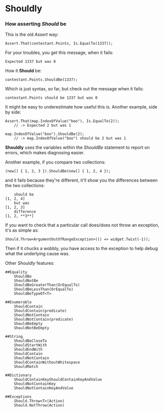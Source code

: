 Shouldly
========

### How asserting *Should* be

This is the old *Assert* way: 

    Assert.That(contestant.Points, Is.EqualTo(1337));
    
For your troubles, you get this message, when it fails:

    Expected 1337 but was 0

How it **Should** be:

    contestant.Points.ShouldBe(1337);
    
Which is just syntax, so far, but check out the message when it fails:

    contestant.Points should be 1337 but was 0

It might be easy to underestimate how useful this is. Another example, side by side:

    Assert.That(map.IndexOfValue("boo"), Is.EqualTo(2));
        // -> Expected 2 but was 1
        
    map.IndexOfValue("boo").ShouldBe(2);
        // -> map.IndexOfValue("boo") should be 2 but was 1

**Shouldly** uses the variables within the *ShouldBe* statement to report on errors, which makes diagnosing easier.

Another example, if you compare two collections:
    
    (new[] { 1, 2, 3 }).ShouldBe(new[] { 1, 2, 4 });
 
and it fails because they're different, it'll show you the differences between the two collections:

        should be
    [1, 2, 4]
        but was
    [1, 2, 3]
        difference
    [1, 2, **3**]

If you want to check that a particular call does/does not throw an exception, it's as simple as:
    
    Should.Throw<ArgumentOutOfRangeException>(() => widget.Twist(-1));
    
Then if it chucks a wobbly, you have access to the exception to help debug what the underlying cause was.

Other *Shouldly* features:

    ##Equality
        ShouldBe
        ShouldNotBe
        ShouldBeGreaterThan(OrEqualTo)
        ShouldBeLessThan(OrEqualTo)
		ShouldBeTypeOf<T>

    ##Enumerable
        ShouldContain
        ShouldContain(predicate)
        ShouldNotContain
        ShouldNotContain(predicate)
        ShouldBeEmpty
        ShouldNotBeEmpty

    ##String
        ShouldBeCloseTo
        ShouldStartWith
        ShouldEndWith
        ShouldContain
        ShouldNotContain
        ShouldContainWithoutWhitespace
        ShouldMatch

    ##Dictionary
        ShouldContainKeyShouldContainKeyAndValue
        ShouldNotContainKey
        ShouldNotContainKeyAndValue
	
    ##Exceptions
        Should.Throw<T>(Action)
        Should.NotThrow(Action)

